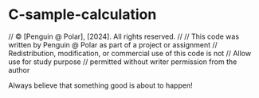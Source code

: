 # C-sample-calculation

// © [Penguin @ Polar], [2024]. All rights reserved.
//
// This code was written by Penguin @ Polar as part of a project or assignment 
// Redistribution, modification, or commercial use of this code is not
// Allow use for study purpose
// permitted without writer permission from the author

Always believe that something good is about to happen!
